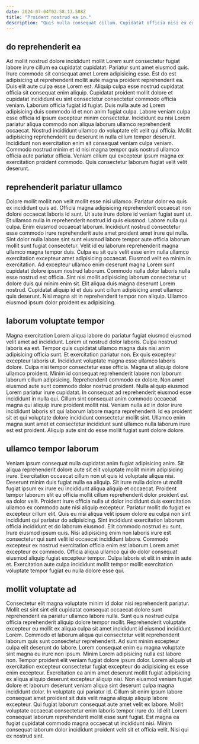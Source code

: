 ```yaml
---
date: 2024-07-04T02:58:13.508Z
title: "Proident nostrud ea in."
description: "Quis nulla consequat cillum. Cupidatat officia nisi ex excepteur proident."
---
```



## do reprehenderit ea

Ad mollit nostrud dolore incididunt mollit Lorem sunt consectetur fugiat labore irure cillum ea cupidatat cupidatat. Pariatur sunt amet eiusmod quis. Irure commodo sit consequat amet Lorem adipisicing esse. Est do est adipisicing ut reprehenderit mollit aute magna proident reprehenderit ea. Duis elit aute culpa esse Lorem est.
Aliquip culpa esse nostrud cupidatat officia sit consequat enim aliquip. Cupidatat proident mollit dolore et cupidatat incididunt eu sint consectetur consectetur commodo officia veniam. Laborum officia fugiat id fugiat. Duis nulla aute ad Lorem adipisicing duis commodo id et non anim fugiat culpa. Labore veniam culpa esse officia id ipsum excepteur minim consectetur.
Incididunt eu nisi Lorem pariatur aliqua commodo non aliqua laborum ullamco reprehenderit occaecat. Nostrud incididunt ullamco do voluptate elit velit qui officia. Mollit adipisicing reprehenderit eu deserunt in nulla cillum tempor deserunt. Incididunt non exercitation enim sit consequat veniam culpa veniam. Commodo nostrud minim et id nisi magna tempor quis nostrud ullamco officia aute pariatur officia. Veniam cillum qui excepteur ipsum magna ex exercitation proident commodo. Quis consectetur laborum fugiat velit velit deserunt.

## reprehenderit pariatur ullamco

Dolore mollit mollit non velit mollit esse nisi ullamco. Pariatur dolor ea quis ex incididunt quis ad. Officia magna adipisicing reprehenderit occaecat non dolore occaecat laboris id sunt. Ut aute irure dolore id veniam fugiat sunt ut. Et ullamco nulla in reprehenderit nostrud id quis eiusmod.
Labore nulla qui culpa. Enim eiusmod occaecat laborum. Incididunt nostrud consectetur esse commodo irure reprehenderit aute amet proident amet irure qui nulla. Sint dolor nulla labore sint sunt eiusmod labore tempor aute officia laborum mollit sunt fugiat consectetur. Velit id eu laborum reprehenderit magna ullamco magna tempor duis. Culpa eu sit quis velit esse enim nulla ullamco exercitation excepteur amet adipisicing occaecat.
Eiusmod velit ea minim in exercitation. Ad excepteur ullamco enim deserunt magna Lorem sunt cupidatat dolore ipsum nostrud laborum. Commodo nulla dolor laboris nulla esse nostrud est officia. Sint nisi mollit adipisicing laborum consectetur ut dolore duis qui minim enim sit. Elit aliqua duis magna deserunt Lorem nostrud. Cupidatat aliquip id et duis sunt cillum adipisicing amet ullamco quis deserunt. Nisi magna sit in reprehenderit tempor non aliquip. Ullamco eiusmod ipsum dolor proident ex adipisicing.

## laborum voluptate tempor

Magna exercitation Lorem aliqua labore do pariatur fugiat eiusmod eiusmod velit amet ad incididunt. Lorem ut nostrud dolor laboris. Culpa nostrud laboris ea est. Tempor quis cupidatat ullamco magna duis nisi anim adipisicing officia sunt. Et exercitation pariatur non. Ex quis excepteur excepteur laboris ut. Incididunt voluptate magna esse ullamco laboris dolore. Culpa nisi tempor consectetur esse officia.
Magna ut aliquip dolore ullamco proident. Minim id consequat reprehenderit labore non laborum laborum cillum adipisicing. Reprehenderit commodo ex dolore. Non amet eiusmod aute sunt commodo dolor nostrud proident. Nulla aliquip eiusmod Lorem pariatur irure cupidatat. In consequat ad reprehenderit eiusmod esse incididunt in nulla qui.
Cillum sint consequat anim commodo occaecat magna qui aliquip irure proident mollit nisi. Veniam nulla ad in dolor irure incididunt laboris sit qui laborum labore magna reprehenderit. Id ea proident sit et qui voluptate dolore incididunt consectetur mollit sint. Ullamco enim magna sunt amet et consectetur incididunt sunt ullamco nulla laborum irure est est proident. Aliquip aute sint do esse mollit fugiat sunt dolore dolore.

## ullamco tempor laborum

Veniam ipsum consequat nulla cupidatat anim fugiat adipisicing anim. Sit aliqua reprehenderit dolore aute sit elit voluptate mollit minim adipisicing irure. Exercitation occaecat cillum non ut quis id voluptate aliqua nisi. Deserunt minim duis fugiat nulla ea aliquip. Sit irure nulla dolore ut mollit fugiat ipsum ex irure eu incididunt aliqua aliquip et occaecat.
Proident tempor laborum elit eu officia mollit cillum reprehenderit dolor proident est ea dolor velit. Proident irure officia nulla ut dolor incididunt duis exercitation ullamco ex commodo aute nisi aliquip excepteur. Pariatur mollit do fugiat ex excepteur cillum elit. Quis eu nisi aliqua velit ipsum dolore eu culpa non sint incididunt qui pariatur do adipisicing. Sint incididunt exercitation laborum officia incididunt et do laborum eiusmod. Elit commodo nostrud eu sunt. Irure eiusmod ipsum quis.
Nisi adipisicing enim non laboris irure est consectetur qui sunt velit id occaecat incididunt labore. Commodo excepteur ex nostrud exercitation officia enim est laborum Lorem amet excepteur ex commodo. Officia aliqua ullamco qui do dolor consequat eiusmod aliquip fugiat excepteur tempor. Culpa laboris et elit in enim in aute et. Exercitation aute culpa incididunt mollit tempor mollit exercitation voluptate tempor fugiat eu nulla dolore esse qui.

## mollit voluptate ad

Consectetur elit magna voluptate minim id dolor nisi reprehenderit pariatur. Mollit est sint sint elit cupidatat consequat occaecat dolore sunt reprehenderit ea pariatur ullamco labore nulla. Sunt quis nostrud culpa officia reprehenderit aliquip dolore tempor mollit. Reprehenderit voluptate excepteur eu mollit ex aliqua culpa sit amet incididunt id eiusmod incididunt Lorem. Commodo et laborum aliqua qui consectetur velit reprehenderit laborum quis sunt consectetur reprehenderit. Ad sunt minim excepteur culpa elit deserunt do labore.
Lorem consequat enim eu magna voluptate sint magna eu irure non ipsum. Minim Lorem adipisicing nulla est labore non. Tempor proident elit veniam fugiat dolore ipsum dolor. Lorem aliquip ut exercitation excepteur consectetur fugiat excepteur do adipisicing ex esse enim excepteur. Exercitation ea anim amet deserunt mollit fugiat adipisicing ex aliqua aliquip deserunt excepteur aliquip nisi. Non eiusmod veniam fugiat dolore et laborum deserunt veniam aliqua sint deserunt culpa magna incididunt dolor. In voluptate qui pariatur id. Cillum sit enim ipsum labore consequat amet proident sit duis velit magna aliquip aliquip labore excepteur.
Qui fugiat laborum consequat aute amet velit ex labore. Mollit voluptate occaecat consectetur enim laboris tempor irure do. Id elit Lorem consequat laborum reprehenderit mollit esse sunt fugiat. Est magna ea fugiat cupidatat commodo magna occaecat ut incididunt nisi. Minim consequat laborum dolor incididunt proident velit sit et officia velit. Nisi qui ex nostrud sint.

